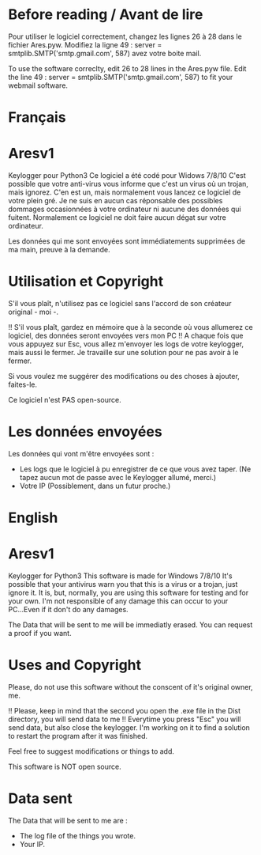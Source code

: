 # Before reading / Avant de lire
Pour utiliser le logiciel correctement, changez les lignes 26 à 28 dans le fichier Ares.pyw.
Modifiez la ligne 49 : server = smtplib.SMTP('smtp.gmail.com', 587) avez votre boite mail.

To use the software correclty, edit 26 to 28 lines in the Ares.pyw file.
Edit the line 49 : server = smtplib.SMTP('smtp.gmail.com', 587) to fit your webmail software.

# Français
# Aresv1
Keylogger pour Python3
Ce logiciel a été codé pour Widows 7/8/10
C'est possible que votre anti-virus vous informe que c'est un virus où un trojan, mais ignorez. C'en est un, mais normalement vous lancez ce logiciel de votre plein gré.
Je ne suis en aucun cas réponsable des possibles dommages occasionnées à votre ordinateur ni aucune des données qui fuitent. Normalement ce logiciel ne doit faire aucun dégat sur votre ordinateur.

Les données qui me sont envoyées sont immédiatements supprimées de ma main, preuve à la demande.

# Utilisation et Copyright

S'il vous plaît, n'utilisez pas ce logiciel sans l'accord de son créateur original - moi -.

!! S'il vous plaît, gardez en mémoire que à la seconde où vous allumerez ce logiciel, des données seront envoyées vers mon PC !!
A chaque fois que vous appuyez sur Esc, vous allez m'envoyer les logs de votre keylogger, mais aussi le fermer. Je travaille sur une solution pour ne pas avoir à le fermer.

Si vous voulez me suggérer des modifications ou des choses à ajouter, faites-le.

Ce logiciel n'est PAS open-source.

# Les données envoyées

Les données qui vont m'être envoyées sont :
- Les logs que le logiciel à pu enregistrer de ce que vous avez taper. (Ne tapez aucun mot de passe avec le Keylogger allumé, merci.)
- Votre IP (Possiblement, dans un futur proche.)


# English
# Aresv1
Keylogger for Python3
This software is made for Windows 7/8/10
It's possible that your antivirus warn you that this is a virus or a trojan, just ignore it. It is, but, normally, you are using this software for testing and for your own.
I'm not responsible of any damage this can occur to your PC...Even if it don't do any damages.

The Data that will be sent to me will be immediatly erased. You can request a proof if you want.

# Uses and Copyright

Please, do not use this software without the conscent of it's original owner, me.

!! Please, keep in mind that the second you open the .exe file in the Dist directory, you will send data to me !!
Everytime you press "Esc" you will send data, but also close the keylogger. I'm working on it to find a solution to restart the program after it was finished.

Feel free to suggest modifications or things to add.

This software is NOT open source.

# Data sent

The Data that will be sent to me are :
- The log file of the things you wrote.
- Your IP.
